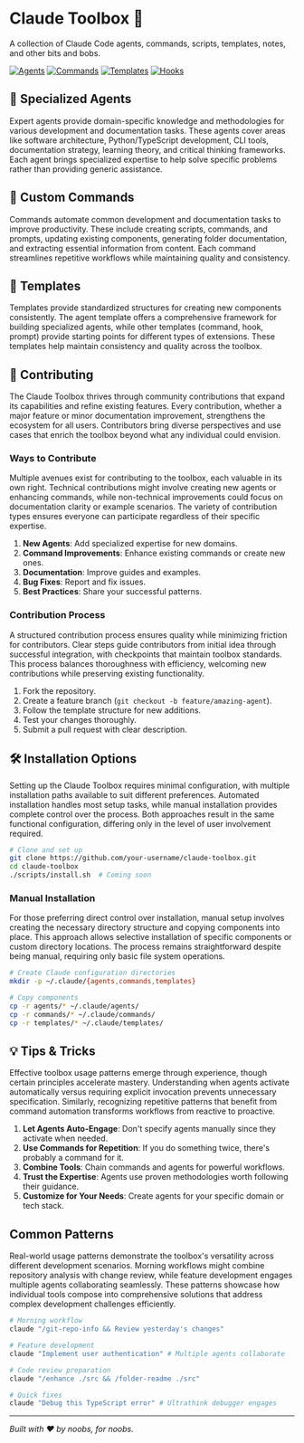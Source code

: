 # Claude Toolbox 🧰

A collection of Claude Code agents, commands, scripts, templates, notes, and other bits and bobs.

[![Agents](https://img.shields.io/badge/Agents-23-blue)](./agents)
[![Commands](https://img.shields.io/badge/Commands-16-green)](./commands)
[![Templates](https://img.shields.io/badge/Templates-4-purple)](./templates)
[![Hooks](https://img.shields.io/badge/Hooks-0-orange)](./hooks)

## 🤖 Specialized Agents

Expert agents provide domain-specific knowledge and methodologies for various development and documentation tasks. These agents cover areas like software architecture, Python/TypeScript development, CLI tools, documentation strategy, learning theory, and critical thinking frameworks. Each agent brings specialized expertise to help solve specific problems rather than providing generic assistance.

## 💬 Custom Commands

Commands automate common development and documentation tasks to improve productivity. These include creating scripts, commands, and prompts, updating existing components, generating folder documentation, and extracting essential information from content. Each command streamlines repetitive workflows while maintaining quality and consistency.

## 🧩 Templates

Templates provide standardized structures for creating new components consistently. The agent template offers a comprehensive framework for building specialized agents, while other templates (command, hook, prompt) provide starting points for different types of extensions. These templates help maintain consistency and quality across the toolbox.

## 🤝 Contributing

The Claude Toolbox thrives through community contributions that expand its capabilities and refine existing features. Every contribution, whether a major feature or minor documentation improvement, strengthens the ecosystem for all users. Contributors bring diverse perspectives and use cases that enrich the toolbox beyond what any individual could envision.

### Ways to Contribute

Multiple avenues exist for contributing to the toolbox, each valuable in its own right. Technical contributions might involve creating new agents or enhancing commands, while non-technical improvements could focus on documentation clarity or example scenarios. The variety of contribution types ensures everyone can participate regardless of their specific expertise.

1. **New Agents**: Add specialized expertise for new domains.
2. **Command Improvements**: Enhance existing commands or create new ones.
3. **Documentation**: Improve guides and examples.
4. **Bug Fixes**: Report and fix issues.
5. **Best Practices**: Share your successful patterns.

### Contribution Process

A structured contribution process ensures quality while minimizing friction for contributors. Clear steps guide contributors from initial idea through successful integration, with checkpoints that maintain toolbox standards. This process balances thoroughness with efficiency, welcoming new contributions while preserving existing functionality.

1. Fork the repository.
2. Create a feature branch (`git checkout -b feature/amazing-agent`).
3. Follow the template structure for new additions.
4. Test your changes thoroughly.
5. Submit a pull request with clear description.

## 🛠️ Installation Options

Setting up the Claude Toolbox requires minimal configuration, with multiple installation paths available to suit different preferences. Automated installation handles most setup tasks, while manual installation provides complete control over the process. Both approaches result in the same functional configuration, differing only in the level of user involvement required.

```bash
# Clone and set up
git clone https://github.com/your-username/claude-toolbox.git
cd claude-toolbox
./scripts/install.sh  # Coming soon
```

### Manual Installation

For those preferring direct control over installation, manual setup involves creating the necessary directory structure and copying components into place. This approach allows selective installation of specific components or custom directory locations. The process remains straightforward despite being manual, requiring only basic file system operations.

```bash
# Create Claude configuration directories
mkdir -p ~/.claude/{agents,commands,templates}

# Copy components
cp -r agents/* ~/.claude/agents/
cp -r commands/* ~/.claude/commands/
cp -r templates/* ~/.claude/templates/
```

## 💡 Tips & Tricks

Effective toolbox usage patterns emerge through experience, though certain principles accelerate mastery. Understanding when agents activate automatically versus requiring explicit invocation prevents unnecessary specification. Similarly, recognizing repetitive patterns that benefit from command automation transforms workflows from reactive to proactive.

1. **Let Agents Auto-Engage**: Don't specify agents manually since they activate when needed.
2. **Use Commands for Repetition**: If you do something twice, there's probably a command for it.
3. **Combine Tools**: Chain commands and agents for powerful workflows.
4. **Trust the Expertise**: Agents use proven methodologies worth following their guidance.
5. **Customize for Your Needs**: Create agents for your specific domain or tech stack.

## Common Patterns

Real-world usage patterns demonstrate the toolbox's versatility across different development scenarios. Morning workflows might combine repository analysis with change review, while feature development engages multiple agents collaborating seamlessly. These patterns showcase how individual tools compose into comprehensive solutions that address complex development challenges efficiently.

```bash
# Morning workflow
claude "/git-repo-info && Review yesterday's changes"

# Feature development
claude "Implement user authentication" # Multiple agents collaborate

# Code review preparation
claude "/enhance ./src && /folder-readme ./src"

# Quick fixes
claude "Debug this TypeScript error" # Ultrathink debugger engages
```

---

*Built with ❤️ by noobs, for noobs.*
